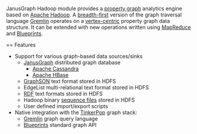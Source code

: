 JanusGraph Hadoop module provides a [property graph](https://github.com/tinkerpop/blueprints/wiki/Property-Graph-Model) analytics engine based on [Apache Hadoop](https://hadoop.apache.org/). A [breadth-first](https://en.wikipedia.org/wiki/Breadth-first_search) version of the graph traversal language [Gremlin](http://gremlin.tinkerpop.com) operates on a [vertex-centric](https://en.wikipedia.org/wiki/Adjacency_list) property graph data structure. It can be extended with new operations written using [MapReduce](https://hadoop.apache.org/mapreduce/) and [Blueprints](http://blueprints.tinkerpop.com).

== Features

* Support for various graph-based data sources/sinks
  * [JanusGraph](https://janusgraph.org) distributed graph database
    * [Apache Cassandra](https://cassandra.apache.org/)
    * [Apache HBase](https://hbase.apache.org/)
  * [GraphSON](https://github.com/tinkerpop/blueprints/wiki/GraphSON-Reader-and-Writer-Library) text format stored in HDFS
  *  EdgeList multi-relational text format stored in HDFS
    * [RDF](http://www.w3.org/RDF/) text formats stored in HDFS
  * Hadoop binary [sequence files](https://wiki.apache.org/hadoop/SequenceFile) stored in HDFS
  * User defined import/export scripts
* Native integration with the [TinkerPop](http://www.tinkerpop.com) graph stack:
  * [Gremlin](http://gremlin.tinkerpop.com) graph query language
  * [Blueprints](http://blueprints.tinkerpop.com) standard graph API
